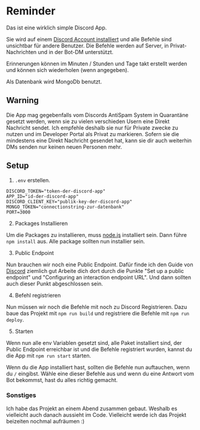 # Reminder
Das ist eine wirklich simple Discord App. 

Sie wird auf einem [Discord Account installiert](Dhttps://discord.com/developers/docs/tutorials/developing-a-user-installable-app#choosing-supported-installation-contexts) und alle Befehle sind unsichtbar für andere Benutzer.
Die Befehle werden auf Server, in Privat-Nachrichten und in der Bot-DM unterstützt.

Erinnerungen können im Minuten / Stunden und Tage takt erstellt werden und können sich wiederholen (wenn angegeben).

Als Datenbank wird MongoDb benutzt.

## Warning

Die App mag gegebenfalls vom Discords AntiSpam System in Quarantäne gesetzt werden, wenn sie zu vielen verschieden Usern eine Direkt Nachricht sendet. Ich empfehle deshalb sie nur für Private zwecke zu nutzen und im Developer Portal als Privat zu markieren.
Sofern sie die mindestens eine Direkt Nachricht gesendet hat, kann sie dir auch weiterhin DMs senden nur keinen neuen Personen mehr.

## Setup

1. `.env` erstellen.
```
DISCORD_TOKEN="token-der-discord-app"
APP_ID="id-der-discord-app"
DISCORD_CLIENT_KEY="publik-key-der-discord-app"
MONGO_TOKEN="connectionstring-zur-datenbank"
PORT=3000
```
2. Packages Installieren

Um die Packages zu installieren, muss [node.js](https://nodejs.org/en) installiert sein.
Dann führe `npm install` aus. Alle package sollten nun installier sein.

3. Public Endpoint

Nun brauchen wir noch eine Public Endpoint.
Dafür finde ich den Guide von [Discord](https://discord.com/developers/docs/tutorials/developing-a-user-installable-app#set-up-a-public-endpoint)  ziemlich gut
Arbeite dich dort durch die Punkte "Set up a public endpoint" und "Configuring an interaction endpoint URL". Und dann sollten auch dieser Punkt abgeschlossen sein.

4. Befehl registrieren

Nun müssen wir noch die Befehle mit noch zu Discord Registrieren.
Dazu baue das Projekt mit `npm run build` und registriere die Befehle mit `npm run deploy`.

5. Starten

Wenn nun alle env Variablen gesetzt sind, alle Paket installiert sind, der Public Endpoint erreichbar ist und die Befehle registriert wurden, 
kannst du die App mit  `npm run start` starten. 

Wenn du die App installiert hast, sollten die Befehle nun auftauchen, wenn du `/` eingibst.
Wähle eine dieser Befehle aus und wenn du eine Antwort vom Bot bekommst, hast du alles richtig gemacht.


### Sonstiges
Ich habe das Projekt an einem Abend zusammen gebaut. Weshalb es vielleicht auch danach aussieht im Code. 
Vielleicht werde ich das Projekt beizeiten nochmal aufräumen :)
